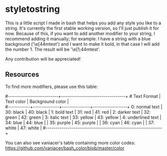 # styletostring
This is a little script I made in bash that helps you add any style you like
to a string. It's currently the first stable working version, so I'll just
publish it for now.
Because of this, if you want to add another modifier to your string,
I recommend adding it manually; for example: I have a string with a blue background
('\e[44mtest') and I want to make it bold, in that case I will add the number 1.
The result will be '\e[1;44mtest'.

Any contribution will be appreciated!

## Resources
To find more modifiers, please use this table:

#-------------------------+--------------------------------+
\# Text Format      |  Text color        | Background color |     
#-----------+-------------+--------------+-----------------+
0: normal text     | 30: black          | 40: black        |
1: bold text       | 31: red            | 41: red          |
2: darker text     | 32: green          | 42: green        |
3: italic text     | 33: yellow         | 43: yellow       |
4: underlined text | 34: blue           | 44: blue         |
                   | 35: purple         | 45: purple       |
                   | 36: cyan           | 46: cyan         |
                   | 37: white          | 47: white        |
#----------------------------------------------------------+

You can also see vaniacer's table containing more color codes: https://github.com/vaniacer/bash_color/blob/master/color
